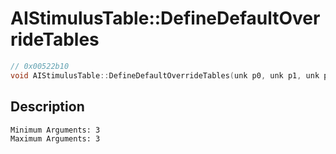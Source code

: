 # AIStimulusTable::DefineDefaultOverrideTables
```c
// 0x00522b10
void AIStimulusTable::DefineDefaultOverrideTables(unk p0, unk p1, unk p2)
```
## Description
```
Minimum Arguments: 3
Maximum Arguments: 3
```

